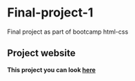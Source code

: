# Final-project-1
Final project as part of bootcamp html-css
## Project website
**This project you can look [here](https://marcocollander.github.io/final-project-1/)**
